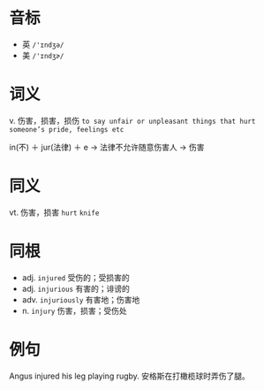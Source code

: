 # 音标

- 英 `/'ɪndʒə/`
- 美 `/'ɪndʒɚ/`

# 词义

v. 伤害，损害，损伤
`to say unfair or unpleasant things that hurt someone’s pride, feelings etc`



in(不) ＋ jur(法律) ＋ e → 法律不允许随意伤害人 → 伤害

# 同义

vt. 伤害，损害
`hurt` `knife`

# 同根

- adj. `injured` 受伤的；受损害的
- adj. `injurious` 有害的；诽谤的
- adv. `injuriously` 有害地；伤害地
- n. `injury` 伤害，损害；受伤处

# 例句

Angus injured his leg playing rugby.
安格斯在打橄榄球时弄伤了腿。



